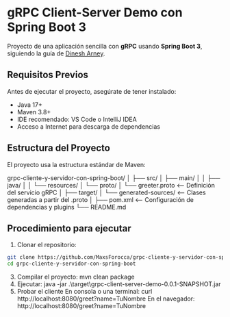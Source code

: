 # gRPC Client-Server Demo con Spring Boot 3

Proyecto de una aplicación sencilla con **gRPC** usando **Spring Boot 3**, siguiendo la guía de [Dinesh Arney](https://medium.com/@dinesharney/building-a-simple-grpc-client-and-server-with-spring-boot-3-4672c1e4fab7).

## Requisitos Previos

Antes de ejecutar el proyecto, asegúrate de tener instalado:

- Java 17+
- Maven 3.8+
- IDE recomendado: VS Code o IntelliJ IDEA
- Acceso a Internet para descarga de dependencias

## Estructura del Proyecto

El proyecto usa la estructura estándar de Maven:

grpc-cliente-y-servidor-con-spring-boot/
│
├── src/
│ ├── main/
│ │ ├── java/
│ │ └── resources/
│ └── proto/
│ └── greeter.proto <-- Definición del servicio gRPC
│
├── target/
│ └── generated-sources/ <-- Clases generadas a partir del .proto
│
├── pom.xml <-- Configuración de dependencias y plugins
└── README.md


## Procedimiento para ejecutar
1. Clonar el repositorio:
```bash
git clone https://github.com/MaxsForocca/grpc-cliente-y-servidor-con-spring-boot.git
cd grpc-cliente-y-servidor-con-spring-boot
```
3. Compilar el proyecto:
mvn clean package
4. Ejecutar:
java -jar .\target\grpc-client-server-demo-0.0.1-SNAPSHOT.jar
5. Probar el cliente
   En consola o una terminal:
   curl http://localhost:8080/greet?name=TuNombre
   En el navegador: 
   http://localhost:8080/greet?name=TuNombre
